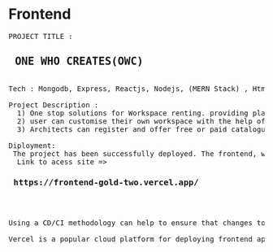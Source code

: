# Frontend
<pre>
PROJECT TITLE : <h2> ONE WHO CREATES(OWC) </h2>
Tech : Mongodb, Express, Reactjs, Nodejs, (MERN Stack) , Html,css, bootstarp, render,vercel,aws

Project Description :
  1) One stop solutions for Workspace renting. providing platform to user who are willling to start new venture or startup helping them to setup their workspace.
  2) user can customise their own workspace with the help of architect, can search for rental workspaces and also collabrative workspace, able to book rental workspace for companies.
  3) Architects can register and offer free or paid catalogues of workspace designs to clients.
  
Diployment:
 The project has been successfully deployed. The frontend, which was created using ReactJS, has been deployed on Vercel, while the backend has been deployed on Render, following the CD/CI methodology of software development.
  Link to acess site => <h3><b> https://frontend-gold-two.vercel.app/ </b></h3>
  
<p>Using a CD/CI methodology can help to ensure that changes to the code are frequently tested and integrated, reducing the risk of errors and enabling quicker and more reliable releases. Separating the frontend and backend deployment can improve the scalability and reliability of the application.

Vercel is a popular cloud platform for deploying frontend applications built with ReactJS, while Render is a popular cloud platform for deploying backend services. Both platforms offer features and benefits that can make the deployment process smoother and more efficient, and using them together can help create a powerful and reliable application.
 </p>
  
</pre>
